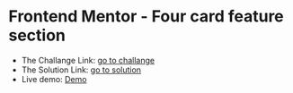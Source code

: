 # Frontend Mentor - Four card feature section

- The Challange Link: [go to challange]()
- The Solution Link: [go to solution]()
- Live demo: [Demo]()
